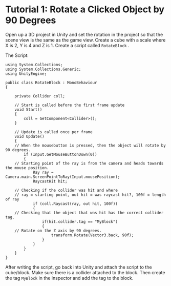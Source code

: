 # Tutorial 1: Rotate a Clicked Object by 90 Degrees

Open up a 3D project in Unity and set the rotation in the project so that the scene view is the same as the game view. Create a cube with a scale where X is 2, Y is 4 and Z is 1.
Create a script called `RotateBlock` . 

The Script:
```
using System.Collections;
using System.Collections.Generic;
using UnityEngine;

public class RotateBlock : MonoBehaviour
{
    
    private Collider coll; 

    // Start is called before the first frame update
    void Start()
    {
        coll = GetComponent<Collider>();
    }

    // Update is called once per frame
    void Update()
    {
    // When the mousebutton is pressed, then the object will rotate by 90 degrees.
        if (Input.GetMouseButtonDown(0))
        {
    // Starting point of the ray is from the camera and heads towards the mouse position.
            Ray ray = Camera.main.ScreenPointToRay(Input.mousePosition);
            RaycastHit hit;
            
    // Checking if the collider was hit and where
    // ray = starting point, out hit = was raycast hit?, 100f = length of ray
            if (coll.Raycast(ray, out hit, 100f))
            {
    // Checking that the object that was hit has the correct collider tag.
                if(hit.collider.tag == "MyBlock")
                {
    // Rotate on the Z axis by 90 degrees.
                    transform.Rotate(Vector3.back, 90f);
                }
            }
        }
    }
}
```

After writing the script, go back into Unity and attach the script to the cube/block. Make sure there is a collider attached to the block. Then create the tag `MyBlock` in the inspector and add the tag to the block. 
